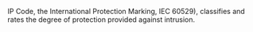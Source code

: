 ﻿IP Code, the International Protection Marking, IEC 60529), classifies and rates the degree of protection provided against intrusion.